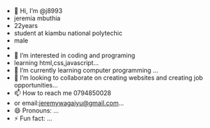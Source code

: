 - 👋 Hi, I’m @j8993
- jeremia mbuthia
- 22years
- student at kiambu national polytechic
- male
- 
- 👀 I’m interested in coding and programing
- learning html,css,javascript...
- 🌱 I’m currently learning computer programming ...
- 💞️ I’m looking to collaborate on creating websites and creating job opportunities...
- 📫 How to reach me 0794850028
- or email:jeremywagaiyu@gmail.com...
- 😄 Pronouns: ...
- ⚡ Fun fact: ...

<!---
j8993/j8993 is a ✨ special ✨ repository because its `README.md` (this file) appears on your GitHub profile.
You can click the Preview link to take a look at your changes.
--->
